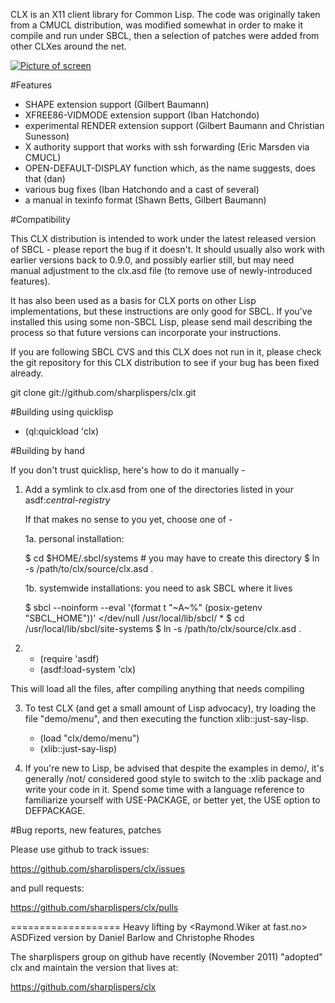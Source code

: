 CLX is an X11 client library for Common Lisp. The code was originally
taken from a CMUCL distribution, was modified somewhat in order to
make it compile and run under SBCL, then a selection of patches were
added from other CLXes around the net.

[![Picture of screen](https://dl.dropboxusercontent.com/u/46753018/Screenshot%20from%202016-03-12%2014%3A36%3A55.png)](https://dl.dropboxusercontent.com/u/46753018/Screenshot%20from%202016-03-12%2014%3A36%3A55.png)

#Features

 - SHAPE extension support (Gilbert Baumann)
 - XFREE86-VIDMODE extension support (Iban Hatchondo)
 - experimental RENDER extension support 
     (Gilbert Baumann and Christian Sunesson)
 - X authority support that works with ssh forwarding (Eric Marsden via CMUCL)
 - OPEN-DEFAULT-DISPLAY function which, as the name suggests, does that (dan)
 - various bug fixes (Iban Hatchondo and a cast of several)
 - a manual in texinfo format (Shawn Betts, Gilbert Baumann)

#Compatibility

This CLX distribution is intended to work under the latest released
version of SBCL - please report the bug if it doesn't.  It should
usually also work with earlier versions back to 0.9.0, and possibly
earlier still, but may need manual adjustment to the clx.asd file (to
remove use of newly-introduced features).

It has also been used as a basis for CLX ports on other Lisp
implementations, but these instructions are only good for SBCL. If
you've installed this using some non-SBCL Lisp, please send mail
describing the process so that future versions can incorporate your
instructions.

If you are following SBCL CVS and this CLX does not run in it, please
check the git repository for this CLX distribution to see if your bug
has been fixed already.

git clone git://github.com/sharplispers/clx.git

#Building using quicklisp

* (ql:quickload 'clx)

#Building by hand

If you don't trust quicklisp, here's how to do it manually -

1. Add a symlink to clx.asd from one of the directories listed in your
   asdf:*central-registry*

   If that makes no sense to you yet, choose one of -

   1a. personal installation:

     $ cd $HOME/.sbcl/systems # you may have to create this directory
     $ ln -s /path/to/clx/source/clx.asd .

   1b. systemwide installations: you need to ask SBCL where it lives

     $ sbcl --noinform --eval '(format t "~A~%" (posix-getenv "SBCL_HOME"))' </dev/null
     /usr/local/lib/sbcl/
     * 
     $ cd /usr/local/lib/sbcl/site-systems
     $ ln -s /path/to/clx/source/clx.asd .

2. 
   * (require 'asdf)
   * (asdf:load-system 'clx)

This will load all the files, after compiling anything that needs compiling

3. To test CLX (and get a small amount of Lisp advocacy), try loading
the file "demo/menu", and then executing the function
xlib::just-say-lisp.

   * (load "clx/demo/menu")
   * (xlib::just-say-lisp)

4. If you're new to Lisp, be advised that despite the examples in
demo/, it's generally /not/ considered good style to switch to the
:xlib package and write your code in it.  Spend some time with a
language reference to familiarize yourself with USE-PACKAGE, or 
better yet, the USE option to DEFPACKAGE.

#Bug reports, new features, patches

Please use github to track issues:

https://github.com/sharplispers/clx/issues

and pull requests:

https://github.com/sharplispers/clx/pulls

===================
Heavy lifting by <Raymond.Wiker at fast.no>
ASDFized version by Daniel Barlow <dan at metacircles.com> 
and Christophe Rhodes <csr21 at cam.ac.uk>

The sharplispers group on github have recently (November 2011)
"adopted" clx and maintain the version that lives at:

https://github.com/sharplispers/clx

